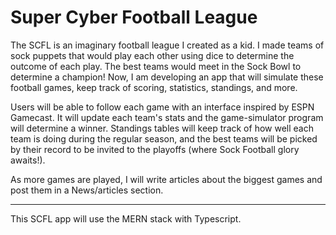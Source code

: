 # Super Cyber Football League

The SCFL is an imaginary football league I created as a kid. I made teams of sock puppets that would play each other using dice to determine the outcome of each play. The best teams would meet in the Sock Bowl to determine a champion! Now, I am developing an app that will simulate these football games, keep track of scoring, statistics, standings, and more. 

Users will be able to follow each game with an interface inspired by ESPN Gamecast. It will update each team's stats and the game-simulator program will determine a winner. Standings tables will keep track of how well each team is doing during the regular season, and the best teams will be picked by their record to be invited to the playoffs (where Sock Football glory awaits!).

As more games are played, I will write articles about the biggest games and post them in a News/articles section.

------------------
This SCFL app will use the MERN stack with Typescript.

